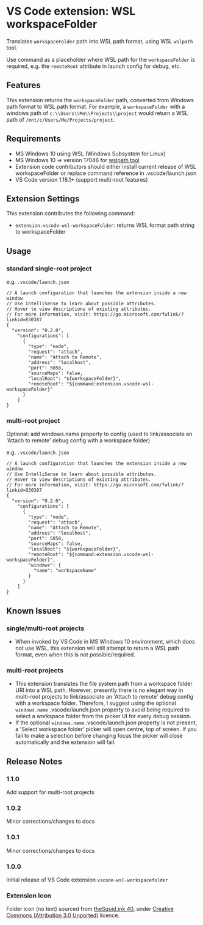 # VS Code extension: WSL workspaceFolder

Translates `workspaceFolder` path into WSL path format, using WSL `wslpath` tool.

Use command as a placeholder where WSL path for the `workspaceFolder` is required, e.g. the `remoteRoot` attribute in launch config for debug, etc.

## Features

This extension returns the `workspaceFolder` path, converted from Windows path format to WSL path format. For example, a `workspaceFolder` with a windows path of `c:\\Users\\Me\\Projects\\project` would return a WSL path of `/mnt/c/Users/Me/Projects/project`.

## Requirements

- MS Windows 10 using WSL (Windows Subsystem for Linux)
- MS Windows 10 => version 17046 for [wslpath tool](https://github.com/MicrosoftDocs/WSL/blob/master/WSL/release-notes.md#build-17046)
- Extension code contributors should either install current release of WSL workspaceFolder or replace command reference in .vscode/launch.json
- VS Code version 1.18.1+ (support multi-root features)

## Extension Settings

This extension contributes the following command:

- `extension.vscode-wsl-workspaceFolder`: returns WSL format path string to workspaceFolder

## Usage

### standard single-root project

e.g. `.vscode/launch.json`

```
// A launch configuration that launches the extension inside a new window
// Use IntelliSense to learn about possible attributes.
// Hover to view descriptions of existing attributes.
// For more information, visit: https://go.microsoft.com/fwlink/?linkid=830387
{
  "version": "0.2.0",
    "configurations": [
      {
        "type": "node",
        "request": "attach",
        "name": "Attach to Remote",
        "address": "localhost",
        "port": 5858,
        "sourceMaps": false,
        "localRoot": "${workspaceFolder}",
        "remoteRoot": "${command:extension.vscode-wsl-workspaceFolder}"
      }
    ]
}
```

### multi-root project

Optional: add windows.name property to config (used to link/associate an 'Attach to remote' debug config with a workspace folder)

e.g. `.vscode/launch.json`

```
// A launch configuration that launches the extension inside a new window
// Use IntelliSense to learn about possible attributes.
// Hover to view descriptions of existing attributes.
// For more information, visit: https://go.microsoft.com/fwlink/?linkid=830387
{
  "version": "0.2.0",
    "configurations": [
      {
        "type": "node",
        "request": "attach",
        "name": "Attach to Remote",
        "address": "localhost",
        "port": 5858,
        "sourceMaps": false,
        "localRoot": "${workspaceFolder}",
        "remoteRoot": "${command:extension.vscode-wsl-workspaceFolder}",
        "windows": {
          "name": "workspaceName"
        }
      }
    ]
}
```

## Known Issues

### single/multi-root projects

- When invoked by VS Code in MS Windows 10 environment, which does not use WSL, this extension will still attempt to return a WSL path format, even when this is not possible/required.

### multi-root projects

- This extension translates the file system path from a workspace folder URI into a WSL path. However, presently there is no elegant way in multi-root projects to link/associate an 'Attach to remote' debug config with a workspace folder. Therefore, I suggest using the optional `windows.name` .vscode/launch.json property to avoid being required to select a workspace folder from the picker UI for every debug session.
- If the optional `windows.name` .vscode/launch.json property is not present, a 'Select workspace folder' picker will open centre, top of screen. If you fail to make a selection before changing focus the picker will close automatically and the extension will fail.

## Release Notes

### 1.1.0

Add support for multi-root projects

### 1.0.2

Minor corrections/changes to docs

### 1.0.1

Minor corrections/changes to docs

### 1.0.0

Initial release of VS Code extension `vscode-wsl-workspacefolder`

### Extension Icon

Folder icon (no text) sourced from [theSquid.ink 40](https://www.iconfinder.com/icons/416376/envelope_files_folder_interface_office_icon), under [Creative Commons (Attribution 3.0 Unported)](https://creativecommons.org/licenses/by/3.0/) licence.

